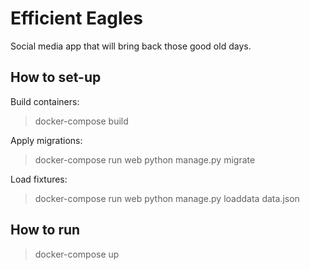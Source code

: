 # Efficient Eagles
Social media app that will bring back those good old days.

## How to set-up
Build containers:

> docker-compose build

Apply migrations:

> docker-compose run web python manage.py migrate 

Load fixtures:

> docker-compose run web python manage.py loaddata data.json

## How to run 
> docker-compose up
